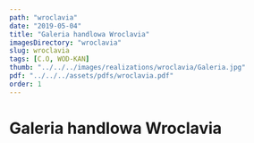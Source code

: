 ```yaml
---
path: "wroclavia"
date: "2019-05-04"
title: "Galeria handlowa Wroclavia"
imagesDirectory: "wroclavia"
slug: wroclavia
tags: [C.O, WOD-KAN]
thumb: "../../../images/realizations/wroclavia/Galeria.jpg"
pdf: "../../../assets/pdfs/wroclavia.pdf"
order: 1
---
```


# Galeria handlowa Wroclavia
